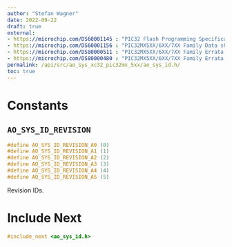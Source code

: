 ```yaml
---
author: "Stefan Wagner"
date: 2022-09-22
draft: true
external:
- https://microchip.com/DS60001145 : "PIC32 Flash Programming Specification"
- https://microchip.com/DS60001156 : "PIC32MX5XX/6XX/7XX Family Data sheet"
- https://microchip.com/DS80000511 : "PIC32MX5XX/6XX/7XX Family Errata (534/564/664/764)"
- https://microchip.com/DS80000480 : "PIC32MX5XX/6XX/7XX Family Errata (575/675/695/775/795)"
permalink: /api/src/ao_sys_xc32_pic32mx_5xx/ao_sys_id.h/
toc: true
---
```


# Constants

## `AO_SYS_ID_REVISION`

```c
#define AO_SYS_ID_REVISION_A0 (0)
#define AO_SYS_ID_REVISION_A1 (1)
#define AO_SYS_ID_REVISION_A2 (2)
#define AO_SYS_ID_REVISION_A3 (3)
#define AO_SYS_ID_REVISION_A4 (4)
#define AO_SYS_ID_REVISION_A5 (5)
```

Revision IDs.

# Include Next

```c
#include_next <ao_sys_id.h>
```
